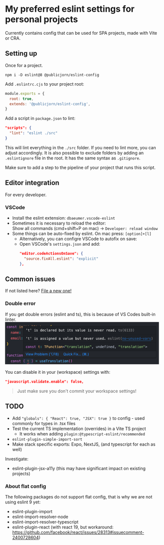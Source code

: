 # My preferred eslint settings for personal projects

Currently contains config that can be used for SPA projects, made with Vite or CRA.

## Setting up

Once for a project.

```
npm i -D eslint@8 @publicjorn/eslint-config
```

Add `.eslintrc.cjs` to your project root:

```js
module.exports = {
  root: true,
  extends: '@publicjorn/eslint-config',
}
```

Add a script in `package.json` to lint:

```json
"scripts": {
  "lint": "eslint ./src"
}
```

This will lint everything in the `./src` folder. If you need to lint more, you can adjust accordingly. It is also possible to exclude folders by adding an `.eslintignore` file in the root. It has the same syntax as `.gitignore`.

Make sure to add a step to the pipeline of your project that runs this script.

## Editor integration

For every developer.

### VSCode

- Install the eslint extension: `dbaeumer.vscode-eslint`
- Sometimes it is necessary to reload the editor:  
  Show all commands (cmd+shift+P on mac) -> `Developer: reload window`
- Some things can be auto-fixed by eslint. On mac press: `[option]+[l]`
  - Alternatively, you can configre VSCode to autofix on save:
  - Open VSCode's `settings.json` and add:
    ```json
    "editor.codeActionsOnSave": {
      "source.fixAll.eslint": "explicit"
    },
    ```

## Common issues

If not listed here? [File a new one!](https://github.com/publicJorn/code-consistency/issues)

### Double error

If you get double errors (eslint and ts), this is because of VS Codes built-in linter.  
![double error](../../docs/assets/double-error.png)

You can disable it in your (workspace) settings with:

```json
"javascript.validate.enable": false,
```

> Just make sure you don't commit your workspace settings!

## TODO

- Add `"globals": { "React": true, "JSX": true }` to config - used commonly for types in .tsx files
- Test the current TS implementation (overrides) in a Vite TS project
  - It works when adding `plugin:@typescript-eslint/recommended`
- `eslint-plugin-simple-import-sort`
- Make stack specific exports: Expo, NextJS, (and typescript for each as well)

Investigate:

- eslint-plugin-jsx-a11y (this may have significant impact on existing projects)

### About flat config

The following packages do not support flat config, that is why we are not using eslint 9 yet:

- eslint-plugin-import
- eslint-import-resolver-node
- eslint-import-resolver-typescript
- eslint-plugin-react (with react 19, but workaround: https://github.com/facebook/react/issues/28313#issuecomment-2400728604)
